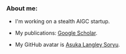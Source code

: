 ### About me:

- I'm working on a stealth AIGC startup.

- My publications: [Google Scholar](https://scholar.google.com/citations?hl=en&user=_Lk0-fQAAAAJ&view_op=list_works&sortby=pubdate).

- My GitHub avatar is [Asuka Langley Soryu](https://en.wikipedia.org/wiki/Asuka_Langley_Soryu).
